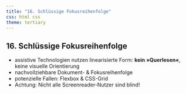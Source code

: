 ```yaml
---
title: "16. Schlüssige Fokusreihenfolge"
css: html css
theme: tertiary
---
```

## 16. Schlüssige Fokusreihenfolge

- assistive Technologien nutzen linearisierte Form: **kein »Querlesen«**, keine visuelle Orientierung
- nachvollziehbare Dokument- & Fokusreihenfolge
- potenzielle Fallen: Flexbox & CSS-Grid
- Achtung: Nicht alle Screenreader-Nutzer sind blind!
